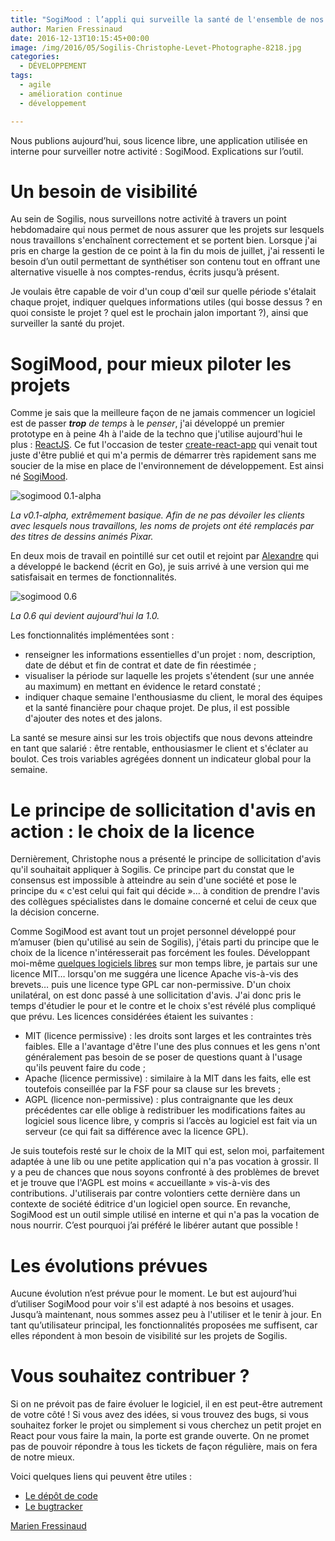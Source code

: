 ```yaml
---
title: "SogiMood : l’appli qui surveille la santé de l'ensemble de nos projets"
author: Marien Fressinaud
date: 2016-12-13T10:15:45+00:00
image: /img/2016/05/Sogilis-Christophe-Levet-Photographe-8218.jpg
categories:
  - DÉVELOPPEMENT
tags:
  - agile
  - amélioration continue
  - développement

---
```

Nous publions aujourd’hui, sous licence libre, une application utilisée en interne pour surveiller notre activité : SogiMood. Explications sur l’outil.

# Un besoin de visibilité

Au sein de Sogilis, nous surveillons notre activité à travers un point hebdomadaire qui nous permet de nous assurer que les projets sur lesquels nous travaillons s'enchaînent correctement et se portent bien. Lorsque j'ai pris en charge la gestion de ce point à la fin du mois de juillet, j'ai ressenti le besoin d’un outil permettant de synthétiser son contenu tout en offrant une alternative visuelle à nos comptes-rendus, écrits jusqu’à présent.

Je voulais être capable de voir d'un coup d'œil sur quelle période s'étalait chaque projet, indiquer quelques informations utiles (qui bosse dessus ? en quoi consiste le projet ? quel est le prochain jalon important ?), ainsi que surveiller la santé du projet.

# SogiMood, pour mieux piloter les projets

Comme je sais que la meilleure façon de ne jamais commencer un logiciel est de passer **_trop_** _de temps_ à le _penser_, j'ai développé un premier prototype en à peine 4h à l'aide de la techno que j'utilise aujourd'hui le plus : [ReactJS](https://facebook.github.io/react/). Ce fut l'occasion de tester [create-react-app](https://github.com/facebookincubator/create-react-app) qui venait tout juste d'être publié et qui m'a permis de démarrer très rapidement sans me soucier de la mise en place de l'environnement de développement. Est ainsi né [SogiMood](https://github.com/sogilis/SogiMood).

![sogimood 0.1-alpha](/img/2016/12/Capture-d’écran-2016-12-02-à-18.07.05-1024x560.png)

_La v0.1-alpha, extrêmement basique. Afin de ne pas dévoiler les clients avec lesquels nous travaillons, les noms de projets ont été remplacés par des titres de dessins animés Pixar._

En deux mois de travail en pointillé sur cet outil et rejoint par [Alexandre](https://twitter.com/_dumontal) qui a développé le backend (écrit en Go), je suis arrivé à une version qui me satisfaisait en termes de fonctionnalités.

![sogimood 0.6](/img/2016/12/Capture-d’écran-2016-12-02-à-18.21.39-1024x592.png)

_La 0.6 qui devient aujourd'hui la 1.0._

Les fonctionnalités implémentées sont :

* renseigner les informations essentielles d'un projet : nom, description, date de début et fin de contrat et date de fin réestimée ;
* visualiser la période sur laquelle les projets s'étendent (sur une année au maximum) en mettant en évidence le retard constaté ;
* indiquer chaque semaine l'enthousiasme du client, le moral des équipes et la santé financière pour chaque projet. De plus, il est possible d'ajouter des notes et des jalons.

La santé se mesure ainsi sur les trois objectifs que nous devons atteindre en tant que salarié : être rentable, enthousiasmer le client et s'éclater au boulot. Ces trois variables agrégées donnent un indicateur global pour la semaine.

# Le principe de sollicitation d'avis en action : le choix de la licence

Dernièrement, Christophe nous a présenté le principe de sollicitation d'avis qu'il souhaitait appliquer à Sogilis. Ce principe part du constat que le consensus est impossible à atteindre au sein d'une société et pose le principe du « c'est celui qui fait qui décide »… à condition de prendre l'avis des collègues spécialistes dans le domaine concerné et celui de ceux que la décision concerne.

Comme SogiMood est avant tout un projet personnel développé pour m’amuser (bien qu'utilisé au sein de Sogilis), j'étais parti du principe que le choix de la licence n'intéresserait pas forcément les foules. Développant moi-même [quelques logiciels libres](https://github.com/marienfressinaud) sur mon temps libre, je partais sur une licence MIT… lorsqu'on me suggéra une licence Apache vis-à-vis des brevets… puis une licence type GPL car non-permissive. D'un choix unilatéral, on est donc passé à une sollicitation d'avis. J'ai donc pris le temps d'étudier le pour et le contre et le choix s'est révélé plus compliqué que prévu. Les licences considérées étaient les suivantes :

* MIT (licence permissive) : les droits sont larges et les contraintes très faibles. Elle a l'avantage d'être l'une des plus connues et les gens n'ont généralement pas besoin de se poser de questions quant à l'usage qu'ils peuvent faire du code ;
* Apache (licence permissive) : similaire à la MIT dans les faits, elle est toutefois conseillée par la FSF pour sa clause sur les brevets ;
* AGPL (licence non-permissive) : plus contraignante que les deux précédentes car elle oblige à redistribuer les modifications faites au logiciel sous licence libre, y compris si l’accès au logiciel est fait via un serveur (ce qui fait sa différence avec la licence GPL).

Je suis toutefois resté sur le choix de la MIT qui est, selon moi, parfaitement adaptée à une lib ou une petite application qui n'a pas vocation à grossir. Il y a peu de chances que nous soyons confronté à des problèmes de brevet et je trouve que l'AGPL est moins « accueillante » vis-à-vis des contributions. J'utiliserais par contre volontiers cette dernière dans un contexte de société éditrice d'un logiciel open source. En revanche, SogiMood est un outil simple utilisé en interne et qui n'a pas la vocation de nous nourrir. C’est pourquoi j’ai préféré le libérer autant que possible !

# Les évolutions prévues

Aucune évolution n’est prévue pour le moment. Le but est aujourd’hui d’utiliser SogiMood pour voir s'il est adapté à nos besoins et usages. Jusqu’à maintenant, nous sommes assez peu à l'utiliser et le tenir à jour. En tant qu’utilisateur principal, les fonctionnalités proposées me suffisent, car elles répondent à mon besoin de visibilité sur les projets de Sogilis.

# Vous souhaitez contribuer ?

Si on ne prévoit pas de faire évoluer le logiciel, il en est peut-être autrement de votre côté ! Si vous avez des idées, si vous trouvez des bugs, si vous souhaitez forker le projet ou simplement si vous cherchez un petit projet en React pour vous faire la main, la porte est grande ouverte. On ne promet pas de pouvoir répondre à tous les tickets de façon régulière, mais on fera de notre mieux.

Voici quelques liens qui peuvent être utiles :

* [Le dépôt de code](https://github.com/sogilis/SogiMood)
* [Le bugtracker](https://github.com/sogilis/SogiMood/issues)

[Marien Fressinaud](https://twitter.com/berumuron)
